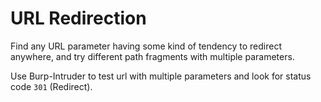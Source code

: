 # URL Redirection

Find any URL parameter having some kind of tendency to redirect anywhere, and try different path fragments with multiple parameters.

Use Burp-Intruder to test url with multiple parameters and look for status code `301` (Redirect).
